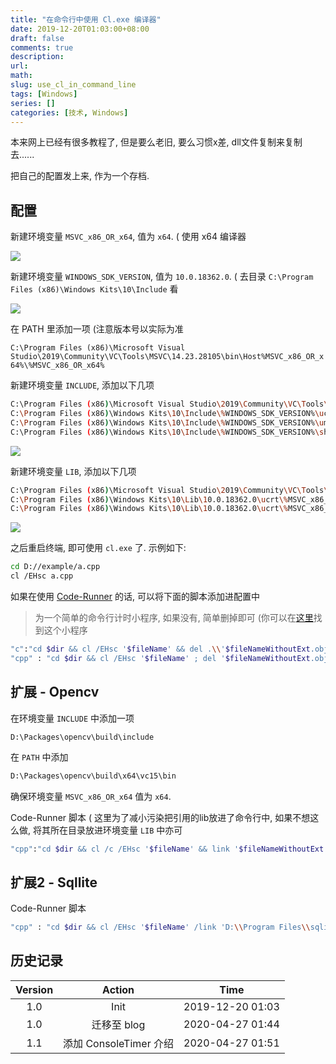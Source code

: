 ```yaml
---
title: "在命令行中使用 Cl.exe 编译器"
date: 2019-12-20T01:03:00+08:00
draft: false
comments: true
description: 
url:
math:
slug: use_cl_in_command_line
tags: [Windows]
series: []
categories: [技术, Windows]
---
```


本来网上已经有很多教程了, 但是要么老旧, 要么习惯x差, dll文件复制来复制去......

把自己的配置发上来, 作为一个存档.

## 配置

新建环境变量 `MSVC_x86_OR_x64`, 值为 `x64`. ( 使用 x64 编译器

![](../img/2019/12/20/014534.png)

新建环境变量 `WINDOWS_SDK_VERSION`, 值为 `10.0.18362.0`. ( 去目录 `C:\Program Files (x86)\Windows Kits\10\Include` 看

![](../img/2019/12/20/014541.png)

在 PATH 里添加一项 (注意版本号以实际为准

`C:\Program Files (x86)\Microsoft Visual Studio\2019\Community\VC\Tools\MSVC\14.23.28105\bin\Host%MSVC_x86_OR_x64%\%MSVC_x86_OR_x64%`

新建环境变量 `INCLUDE`, 添加以下几项

```sh
C:\Program Files (x86)\Microsoft Visual Studio\2019\Community\VC\Tools\MSVC\14.23.28105\include\
C:\Program Files (x86)\Windows Kits\10\Include\%WINDOWS_SDK_VERSION%\ucrt\
C:\Program Files (x86)\Windows Kits\10\Include\%WINDOWS_SDK_VERSION%\um
C:\Program Files (x86)\Windows Kits\10\Include\%WINDOWS_SDK_VERSION%\shared
```

![](../img/2019/12/20/014609.png)

新建环境变量 `LIB`, 添加以下几项

```sh
C:\Program Files (x86)\Microsoft Visual Studio\2019\Community\VC\Tools\MSVC\14.23.28105\lib\%MSVC_x86_OR_x64%\
C:\Program Files (x86)\Windows Kits\10\Lib\10.0.18362.0\ucrt\%MSVC_x86_OR_x64%\
C:\Program Files (x86)\Windows Kits\10\Lib\10.0.18362.0\ucrt\%MSVC_x86_OR_x64%\
```

![](../img/2019/12/20/014637.png)

之后重启终端, 即可使用 `cl.exe` 了. 示例如下:

```sh
cd D://example/a.cpp
cl /EHsc a.cpp
```

如果在使用 [Code-Runner](https://marketplace.visualstudio.com/items?itemName=formulahendry.code-runner) 的话, 可以将下面的脚本添加进配置中

> 为一个简单的命令行计时小程序, 如果没有, 简单删掉即可 (你可以在[这里](https://github.com/acdzh/winutils/tree/master/ConsoleTimer)找到这个小程序

```bash
"c":"cd $dir && cl /EHsc '$fileName' && del .\\'$fileNameWithoutExt.obj' && ConsoleTimer .\\'$fileNameWithoutExt'",
"cpp" : "cd $dir && cl /EHsc '$fileName' ; del '$fileNameWithoutExt.obj' && ConsoleTimer .\\'$fileNameWithoutExt'",
```

## 扩展 - Opencv

在环境变量 `INCLUDE` 中添加一项

```
D:\Packages\opencv\build\include
```

在 `PATH` 中添加

```sh
D:\Packages\opencv\build\x64\vc15\bin
```

确保环境变量 `MSVC_x86_OR_x64` 值为 `x64`. 

Code-Runner 脚本 ( 这里为了减小污染把引用的lib放进了命令行中, 如果不想这么做, 将其所在目录放进环境变量 `LIB` 中亦可

```sh
"cpp":"cd $dir && cl /c /EHsc '$fileName' && link '$fileNameWithoutExt.obj' 'D:\\Packages\\opencv\\build\\x64\\vc15\\lib\\opencv_world340.lib' && del '$fileNameWithoutExt.obj' && ConsoleTimer .\\'$fileNameWithoutExt'",
```

## 扩展2 - Sqllite

Code-Runner 脚本

```sh
"cpp" : "cd $dir && cl /EHsc '$fileName' /link 'D:\\Program Files\\sqlite\\lib\\x64\\sqlite3.lib' && del '$fileNameWithoutExt.obj' && ConsoleTimer .\\'$fileNameWithoutExt'"
```

## 历史记录

|Version| Action|Time|
|:-------:|:--------:|:-----------:|
|1.0|Init|2019-12-20 01:03|
|1.0|迁移至 blog|2020-04-27 01:44|
|1.1|添加 ConsoleTimer 介绍|2020-04-27 01:51|
